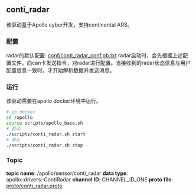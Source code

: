 ## conti_radar
该驱动基于Apollo cyber开发，支持continental ARS。

### 配置
radar的默认配置: [conf/conti_radar_conf.pb.txt](https://github.com/ApolloAuto/apollo/blob/master/radar/conti_radar/conf/conti_radar_conf.pb.txt)
radar启动时，会先根据上述配置文件，向can卡发送指令，对radar进行配置。当接收到的radar状态信息与用户配置信息一致时，才开始解析数据并发送消息。

### 运行
该驱动需要在apollo docker环境中运行。
```bash
# in docker
cd /apollo
source scripts/apollo_base.sh
# 启动
./scripts/conti_radar.sh start
# 停止
./scripts/conti_radar.sh stop
```

### Topic
**topic name**: /apollo/sensor/conti_radar
**data type**:  apollo::drivers::ContiRadar
**channel ID**: CHANNEL_ID_ONE
**proto file**: [proto/conti_radar.proto](https://github.com/ApolloAuto/apollo/blob/master/proto/conti_radar.proto)
